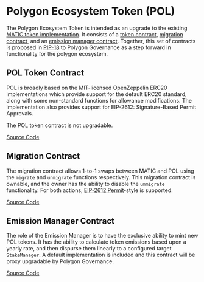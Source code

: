 # Polygon Ecosystem Token (POL)

The Polygon Ecosystem Token is intended as an upgrade to the existing [MATIC token implementation](https://etherscan.io/address/0x7d1afa7b718fb893db30a3abc0cfc608aacfebb0). It consists of a [token contract](), [migration contract](), and an [emission manager contract](). Together, this set of contracts is proposed in [PIP-18]() to Polygon Governance as a step forward in functionality for the polygon ecosystem.

## POL Token Contract

POL is broadly based on the MIT-licensed OpenZeppelin ERC20 implementations which provide support for the default ERC20 standard, along with some non-standard functions for allowance modifications. The implementation also provides support for EIP-2612: Signature-Based Permit Approvals.

The POL token contract is not upgradable.

[Source Code](https://github.com/0xPolygon/indicia/tree/main/src/PolygonToken.sol)

## Migration Contract

The migration contract allows 1-to-1 swaps between MATIC and POL using the `migrate` and `unmigrate` functions respectively. This migration contract is ownable, and the owner has the ability to disable the `ummigrate` functionality. For both actions, [EIP-2612 Permit]()-style is supported.

[Source Code](https://github.com/0xPolygon/indicia/tree/main/src/PolygonMigratioon.sol)

## Emission Manager Contract
The role of the Emission Manager is to have the exclusive ability to mint new POL tokens. It has the ability to calculate token emissions based upon a yearly rate, and then dispurse them linearly to a configured target `StakeManager`. A default implementation is included and this contract will be proxy upgradable by Polygon Governance.

[Source Code](https://github.com/0xPolygon/indicia/tree/main/src/DefaultInflationManager.sol)
